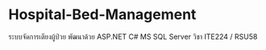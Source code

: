 # Hospital-Bed-Management
ระบบจัดการเตียงผู้ป่วย พัฒนาด้วย ASP.NET C# MS SQL Server วิชา ITE224 / RSU58
